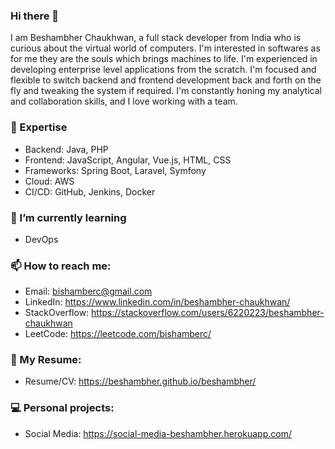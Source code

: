 ### Hi there 👋
I am Beshambher Chaukhwan, a full stack developer from India who is curious about the virtual world of computers. I'm interested in softwares as for me they are the souls which brings machines to life. I'm experienced in developing enterprise level applications from the scratch. I'm focused and flexible to switch backend and frontend development back and forth on the fly and tweaking the system if required. I'm constantly honing my analytical and collaboration skills, and I love working with a team.


### 🔭 Expertise

- Backend: Java, PHP
- Frontend: JavaScript, Angular, Vue.js, HTML, CSS
- Frameworks: Spring Boot, Laravel, Symfony
- Cloud: AWS
- CI/CD: GitHub, Jenkins, Docker
    

### 🌱 I’m currently learning 

- DevOps
    
### 📫 How to reach me: 

- Email: bishamberc@gmail.com
- LinkedIn: https://www.linkedin.com/in/beshambher-chaukhwan/
- StackOverflow: https://stackoverflow.com/users/6220223/beshambher-chaukhwan 
- LeetCode: https://leetcode.com/bishamberc/

### 📝 My Resume:

- Resume/CV: https://beshambher.github.io/beshambher/

### 💻 Personal projects:

- Social Media: https://social-media-beshambher.herokuapp.com/

<!---
beshambher/beshambher is a ✨ special ✨ repository because its `README.md` (this file) appears on your GitHub profile.
You can click the Preview link to take a look at your changes.
--->

